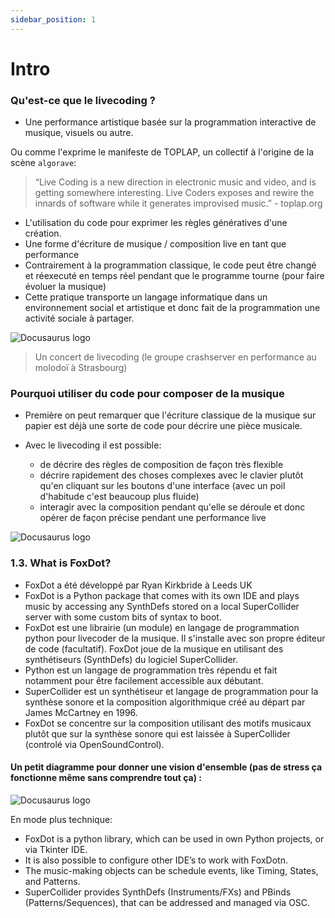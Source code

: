 ```yaml
---
sidebar_position: 1
---
```


# Intro

### Qu'est-ce que le livecoding ?

* Une performance artistique basée sur la programmation interactive de musique, visuels ou autre.

Ou comme l'exprime le manifeste de TOPLAP, un collectif à l'origine de la scène `algorave`:

>“Live Coding is a new direction in electronic music and video, and is getting somewhere interesting. Live Coders exposes and rewire the innards of software while it generates improvised music.” - toplap.org

* L'utilisation du code pour exprimer les règles génératives d'une création.
* Une forme d'écriture de musique / composition live en tant que performance
* Contrairement à la programmation classique, le code peut être changé et réexecuté en temps réel pendant que le programme tourne (pour faire évoluer la musique)
* Cette pratique transporte un langage informatique dans un environnement social et artistique et donc fait de la programmation une activité sociale à partager.

![Docusaurus logo](/img/foxdot_workshop_1.jpg)

> Un concert de livecoding (le groupe crashserver en performance au molodoï à Strasbourg)


### Pourquoi utiliser du code pour composer de la musique 

* Première on peut remarquer que l'écriture classique de la musique sur papier est déjà une sorte de code pour décrire une pièce musicale.

* Avec le livecoding il est possible:
  * de décrire des règles de composition de façon très flexible
  * décrire rapidement des choses complexes avec le clavier plutôt qu'en cliquant sur les boutons d'une interface (avec un poil d'habitude c'est beaucoup plus fluide)
  * interagir avec la composition pendant qu'elle se déroule et donc opérer de façon précise pendant une performance live

![Docusaurus logo](/img/foxdot_workshop_2.jpg)


### 1.3. What is FoxDot? 

* FoxDot a été développé par Ryan Kirkbride à Leeds UK
* FoxDot is a Python package that comes with its own IDE and plays music by accessing any SynthDefs stored on a local SuperCollider server with some custom bits of syntax to boot.
* FoxDot est une librairie (un module) en langage de programmation python pour livecoder de la musique. Il s'installe avec son propre éditeur de code (facultatif). FoxDot joue de la musique en utilisant des synthétiseurs (SynthDefs) du logiciel SuperCollider.
* Python est un langage de programmation très répendu et fait notamment pour être facilement accessible aux débutant.
* SuperCollider est un synthétiseur et langage de programmation pour la synthèse sonore et la composition algorithmique créé au départ par James McCartney en 1996.
* FoxDot se concentre sur la composition utilisant des motifs musicaux plutôt que sur la synthèse sonore qui est laissée à SuperCollider (controlé via OpenSoundControl).


#### Un petit diagramme pour donner une vision d'ensemble (pas de stress ça fonctionne même sans comprendre tout ça) :

![Docusaurus logo](/img/foxdot_workshop_3.jpg)

En mode plus technique: 

  - FoxDot is a python library, which can be used in own Python projects, or via Tkinter IDE.
  - It is also possible to configure other IDE’s to work with FoxDotn.
  - The music-making objects can be schedule events, like Timing, States, and Patterns.
  - SuperCollider provides SynthDefs (Instruments/FXs) and PBinds (Patterns/Sequences), that can be addressed and managed via OSC.